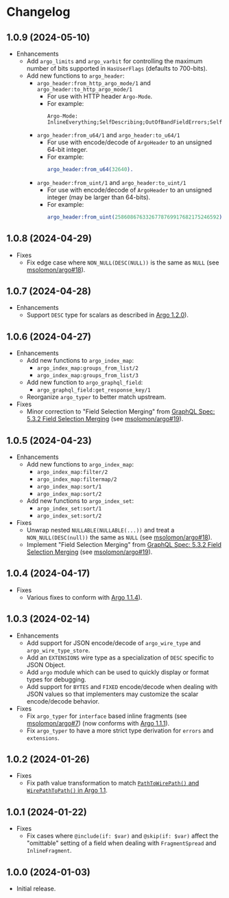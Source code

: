 # Changelog

## 1.0.9 (2024-05-10)

* Enhancements
  * Add `argo_limits` and `argo_varbit` for controlling the maximum number of bits supported in `HasUserFlags` (defaults to 700-bits).
  * Add new functions to `argo_header`:
    * `argo_header:from_http_argo_mode/1` and `argo_header:to_http_argo_mode/1`
      * For use with HTTP header `Argo-Mode`.
      * For example:
        ```
        Argo-Mode: InlineEverything;SelfDescribing;OutOfBandFieldErrors;SelfDescribingErrors;NullTerminatedStrings;NoDeduplication;HasUserFlags:10
        ```
    * `argo_header:from_u64/1` and `argo_header:to_u64/1`
      * For use with encode/decode of `ArgoHeader` to an unsigned 64-bit integer.
      * For example:
        ```erlang
        argo_header:from_u64(32640).
        ```
    * `argo_header:from_uint/1` and `argo_header:to_uint/1`
      * For use with encode/decode of `ArgoHeader` to an unsigned integer (may be larger than 64-bits).
      * For example:
        ```erlang
        argo_header:from_uint(2586086763326778769917682175246592).
        ```

## 1.0.8 (2024-04-29)

* Fixes
  * Fix edge case where `NON_NULL(DESC(NULL))` is the same as `NULL` (see [msolomon/argo#18](https://github.com/msolomon/argo/issues/18)).

## 1.0.7 (2024-04-28)

* Enhancements
  * Support `DESC` type for scalars as described in [Argo 1.2.0](https://msolomon.github.io/argo/versions/1.2/spec#sec-v1-2-0)).

## 1.0.6 (2024-04-27)

* Enhancements
  * Add new functions to `argo_index_map`:
    * `argo_index_map:groups_from_list/2`
    * `argo_index_map:groups_from_list/3`
  * Add new function to `argo_graphql_field`:
    * `argo_graphql_field:get_response_key/1`
  * Reorganize `argo_typer` to better match upstream.
* Fixes
  * Minor correction to "Field Selection Merging" from [GraphQL Spec: 5.3.2 Field Selection Merging](https://spec.graphql.org/draft/#sec-Field-Selection-Merging) (see [msolomon/argo#19](https://github.com/msolomon/argo/pull/19)).

## 1.0.5 (2024-04-23)

* Enhancements
  * Add new functions to `argo_index_map`:
    * `argo_index_map:filter/2`
    * `argo_index_map:filtermap/2`
    * `argo_index_map:sort/1`
    * `argo_index_map:sort/2`
  * Add new functions to `argo_index_set`:
    * `argo_index_set:sort/1`
    * `argo_index_set:sort/2`
* Fixes
  * Unwrap nested `NULLABLE(NULLABLE(...))` and treat a `NON_NULL(DESC(null))` the same as `NULL` (see [msolomon/argo#18](https://github.com/msolomon/argo/issues/18)).
  * Implement "Field Selection Merging" from [GraphQL Spec: 5.3.2 Field Selection Merging](https://spec.graphql.org/draft/#sec-Field-Selection-Merging) (see [msolomon/argo#19](https://github.com/msolomon/argo/pull/19)).

## 1.0.4 (2024-04-17)

* Fixes
  * Various fixes to conform with [Argo 1.1.4](https://msolomon.github.io/argo/versions/1.1/spec#sec-v1-1-4)).

## 1.0.3 (2024-02-14)

* Enhancements
  * Add support for JSON encode/decode of `argo_wire_type` and `argo_wire_type_store`.
  * Add an `EXTENSIONS` wire type as a specialization of `DESC` specific to JSON Object.
  * Add `argo` module which can be used to quickly display or format types for debugging.
  * Add support for `BYTES` and `FIXED` encode/decode when dealing with JSON values so that implementers may customize the scalar encode/decode behavior.
* Fixes
  * Fix `argo_typer` for `interface` based inline fragments (see [msolomon/argo#7](https://github.com/msolomon/argo/issues/7)) (now conforms with [Argo 1.1.1](https://msolomon.github.io/argo/versions/1.1/spec#sec-v1-1-1)).
  * Fix `argo_typer` to have a more strict type derivation for `errors` and `extensions`.

## 1.0.2 (2024-01-26)

* Fixes
  * Fix path value transformation to match [`PathToWirePath()` and `WirePathToPath()` in Argo 1.1](https://msolomon.github.io/argo/versions/1.1/spec#sec-Path-value-transformation).

## 1.0.1 (2024-01-22)

* Fixes
  * Fix cases where `@include(if: $var)` and `@skip(if: $var)` affect the "omittable" setting of a field when dealing with `FragmentSpread` and `InlineFragment`.

## 1.0.0 (2024-01-03)

* Initial release.
